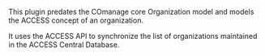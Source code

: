This plugin predates the COmanage core Organization model and models the ACCESS concept of an organization.

It uses the ACCESS API to synchronize the list of organizations maintained in the ACCESS Central Database.
